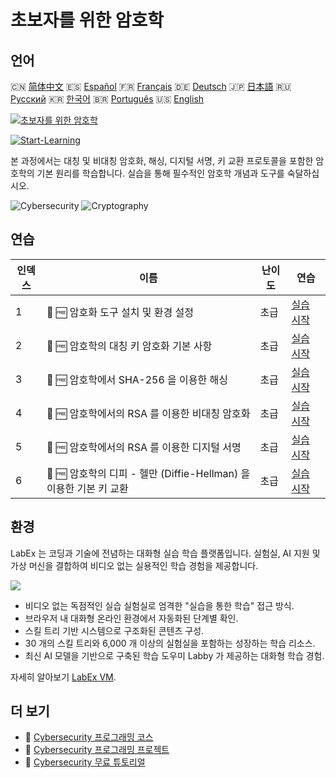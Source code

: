 # 초보자를 위한 암호학

## 언어

🇨🇳 [简体中文](README_zh.md) 🇪🇸 [Español](README_es.md) 🇫🇷 [Français](README_fr.md) 🇩🇪 [Deutsch](README_de.md) 🇯🇵 [日本語](README_ja.md) 🇷🇺 [Русский](README_ru.md) 🇰🇷 [한국어](README_ko.md) 🇧🇷 [Português](README_pt.md) 🇺🇸 [English](README.md) 

[![초보자를 위한 암호학](https://cover-creator.labex.io/cryptography-for-beginners.png?lang=ko)](https://labex.io/ko/courses/cryptography-for-beginners)

[![Start-Learning](https://img.shields.io/badge/Start-Learning-whitesmoke?style=for-the-badge)](https://labex.io/ko/courses/cryptography-for-beginners)

본 과정에서는 대칭 및 비대칭 암호화, 해싱, 디지털 서명, 키 교환 프로토콜을 포함한 암호학의 기본 원리를 학습합니다. 실습을 통해 필수적인 암호학 개념과 도구를 숙달하십시오.

![Cybersecurity](https://img.shields.io/badge/Cybersecurity-whitesmoke?style=for-the-badge&logo=cybersecurity)
![Cryptography](https://img.shields.io/badge/Cryptography-whitesmoke?style=for-the-badge&logo=cryptography)


## 연습

|   인덱스 | 이름                                                               | 난이도   | 연습                                                                                                                                      |
|----------|--------------------------------------------------------------------|----------|-------------------------------------------------------------------------------------------------------------------------------------------|
|        1 | 📖 🆓 암호화 도구 설치 및 환경 설정                                | 초급     | <a target='_blank' href='https://labex.io/ko/tutorials/linux-installing-cryptography-tools-and-environment-setup-632723'>실습 시작</a>    |
|        2 | 📖 🆓 암호학의 대칭 키 암호화 기본 사항                            | 초급     | <a target='_blank' href='https://labex.io/ko/labs/linux-symmetric-encryption-basics-in-cryptography-632724'>실습 시작</a>                 |
|        3 | 📖 🆓 암호학에서 SHA-256 을 이용한 해싱                            | 초급     | <a target='_blank' href='https://labex.io/ko/tutorials/linux-hashing-with-sha-256-in-cryptography-632722'>실습 시작</a>                   |
|        4 | 📖 🆓 암호학에서의 RSA 를 이용한 비대칭 암호화                     | 초급     | <a target='_blank' href='https://labex.io/ko/labs/linux-asymmetric-encryption-with-rsa-in-cryptography-632719'>실습 시작</a>              |
|        5 | 📖 🆓 암호학에서의 RSA 를 이용한 디지털 서명                       | 초급     | <a target='_blank' href='https://labex.io/ko/tutorials/linux-digital-signatures-with-rsa-in-cryptography-632721'>실습 시작</a>            |
|        6 | 📖 🆓 암호학의 디피 - 헬만 (Diffie-Hellman) 을 이용한 기본 키 교환 | 초급     | <a target='_blank' href='https://labex.io/ko/tutorials/linux-basic-key-exchange-with-diffie-hellman-in-cryptography-632720'>실습 시작</a> |

## 환경

LabEx 는 코딩과 기술에 전념하는 대화형 실습 학습 플랫폼입니다. 실험실, AI 지원 및 가상 머신을 결합하여 비디오 없는 실용적인 학습 경험을 제공합니다.

![](https://tutorial-screenshot.getvm.io/images/vm-1725247253.png)

- 비디오 없는 독점적인 실습 실험실로 엄격한 "실습을 통한 학습" 접근 방식.
- 브라우저 내 대화형 온라인 환경에서 자동화된 단계별 확인.
- 스킬 트리 기반 시스템으로 구조화된 콘텐츠 구성.
- 30 개의 스킬 트리와 6,000 개 이상의 실험실을 포함하는 성장하는 학습 리소스.
- 최신 AI 모델을 기반으로 구축된 학습 도우미 Labby 가 제공하는 대화형 학습 경험.

자세히 알아보기 [LabEx VM](https://support.labex.io/using-labex/virtual-machine).

## 더 보기

- 🔗 [Cybersecurity 프로그래밍 코스](https://github.com/labex-labs/awesome-programming-courses)
- 🔗 [Cybersecurity 프로그래밍 프로젝트](https://github.com/labex-labs/awesome-programming-projects)
- 🔗 [Cybersecurity 무료 튜토리얼](https://github.com/labex-labs/cybersecurity-free-tutorials)

